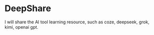 # DeepShare
I will share the AI tool learning resource, such as coze, deepseek, grok, kimi, openai gpt.
